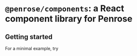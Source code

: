 # `@penrose/components`: a React component library for Penrose

## Getting started

For a minimal example, try 

```ts

```